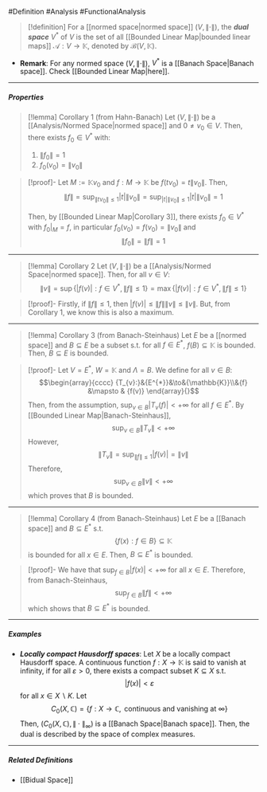 #Definition #Analysis #FunctionalAnalysis 

> [!definition]
> For a [[normed space|normed space]] $(V,\|\cdot\|)$, the ***dual space*** $V^{*}$ of $V$ is the set of all [[Bounded Linear Map|bounded linear maps]] $\mathcal{A}:V \to \mathbb{K}$, denoted by $\mathcal{B}(V,\mathbb{K})$.
- **Remark**: For any normed space $(V,\|\cdot\|)$, $V^*$ is a [[Banach Space|Banach space]]. Check [[Bounded Linear Map|here]].
---
##### Properties
> [!lemma] Corollary 1 (from Hahn-Banach)
> Let $(V,\|\cdot\|)$ be a [[Analysis/Normed Space|normed space]] and $0\neq v_{0}\in V$. Then, there exists $f_{0}\in V^*$ with:
> 1. $\left\| f_{0} \right\|=1$
> 2. $f_{0}(v_{0})=\left\| v_{0} \right\|$

> [!proof]-
> Let $M:=\mathbb{K}v_{0}$ and $f:M \to \mathbb{K}$ be $f(tv_{0})=t\left\|v_{0} \right\|$. Then, $$\left\| f \right\| =\sup_{\|tv_{0}\|\leq 1}|t|\|v_{0}\|=\sup_{|t|\|v_{0}\|\leq 1}|t|\|v_{0}\|=1$$
> 
> Then, by [[Bounded Linear Map|Corollary 3]], there exists $f_{0}\in V^{*}$ with $\left. f_{0} \right|_{M}=f$, in particular $f_{0}(v_{0})=f(v_{0})=\left\| v_{0} \right\|$ and $$\left\| f_{0} \right\| =\left\| f \right\| =1$$
---
> [!lemma] Corollary 2
> Let $(V,\|\cdot\|)$ be a [[Analysis/Normed Space|normed space]]. Then, for all $v\in V$:$$\|v\|=\sup \{ |f(v)|:f\in V^{*}, \|f\|\leq 1 \}=\max \{ |f(v)|:f\in V^{*}, \|f\|\leq 1 \}$$

> [!proof]-
> Firstly, if $\left\| f \right\|\leq 1$, then $\left| f(v) \right|\leq \left\| f \right\|\|v\|\leq\|v\|$. But, from Corollary 1, we know this is also a maximum.
---
> [!lemma] Corollary 3 (from Banach-Steinhaus)
> Let $E$ be a [[normed space]] and $B\subseteq E$ be a subset s.t. for all $f\in E^{*}$, $f(B)\subseteq \mathbb{K}$ is bounded. Then, $B\subseteq E$ is bounded.

> [!proof]-
> Let $V = E^{*}$, $W=\mathbb{K}$ and $\Lambda=B$. We define for all $v\in B$: $$\begin{array}{cccc} {T_{v}:}&{E^{*}}&\to&{\mathbb{K}}\\&{f} &\mapsto & {f(v)} \end{array}{}$$Then, from the assumption, $\sup_{v\in B}\left| T_{v}(f) \right|<+\infty$ for all $f\in E^*$. By [[Bounded Linear Map|Banach-Steinhaus]], $$\sup_{v\in B}\left\| T_{v} \right\| <+\infty$$However, $$\left\| T_{v} \right\| =\sup_{\left\| f \right\| \leq 1}\left| f(v) \right| =\|v\|$$Therefore, $$\sup_{v\in B}\|v\|<+\infty$$which proves that $B$ is bounded.
---
> [!lemma] Corollary 4 (from Banach-Steinhaus)
> Let $E$ be a [[Banach space]] and $B\subseteq E^{*}$ s.t. $$\{ f(x):f \in B \}\subseteq \mathbb{K}$$ is bounded for all $x\in E$. Then, $B\subseteq E^{*}$ is bounded.

> [!proof]-
> We have that $\sup_{f\in B}\left| f(x) \right|<+\infty$ for all $x\in E$. Therefore, from Banach-Steinhaus, $$\sup_{f\in B}\left\| f \right\| <+\infty$$which shows that $B\subseteq E^{*}$ is bounded.
---
##### Examples

-  ***Locally compact Hausdorff spaces***: Let $X$ be a locally compact Hausdorff space. A continuous function $f:X \to \mathbb{K}$ is said to vanish at infinity, if for all $\varepsilon>0$, there exists a compact subset $K \subseteq X$ s.t. $$\left| f(x) \right| <\varepsilon$$for all $x\in X \backslash K$. Let $$C_{0}(X,\mathbb{C})=\{ f:X \to \mathbb{C},\text{ continuous and vanishing at }\infty \}$$Then, $(C_{0}(X,\mathbb{C}),\|\cdot\|_{\infty})$ is a [[Banach Space|Banach space]]. Then, the dual is described by the space of complex measures.
---
##### Related Definitions
- [[Bidual Space]]